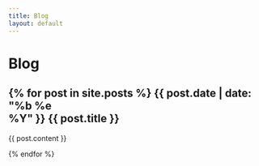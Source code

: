```yaml
---
title: Blog
layout: default
---
```


Blog
====


{% for post in site.posts %}
<span class="date">{{ post.date | date: "%b %e<br>%Y" }}</span>
{{ post.title }}
----------------------------------------------------

{{ post.content }}

{% endfor %}